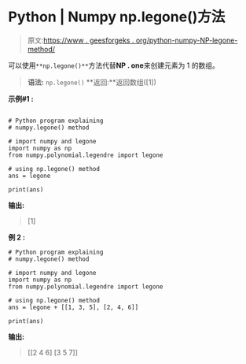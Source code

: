 # Python | Numpy np.legone()方法

> 原文:[https://www . geesforgeks . org/python-numpy-NP-legone-method/](https://www.geeksforgeeks.org/python-numpy-np-legone-method/)

可以使用`**np.legone()**`方法代替**NP . one**来创建元素为 1 的数组。

> **语法:** `np.legone()`
> **返回:**返回数组([1])

**示例#1 :**

```

# Python program explaining
# numpy.legone() method 

# import numpy and legone
import numpy as np
from numpy.polynomial.legendre import legone

# using np.legone() method
ans = legone

print(ans)
```

**输出:**

> [1]

**例 2 :**

```
# Python program explaining
# numpy.legone() method 

# import numpy and legone
import numpy as np
from numpy.polynomial.legendre import legone

# using np.legone() method
ans = legone + [[1, 3, 5], [2, 4, 6]]

print(ans)
```

**输出:**

> [[2 4 6]
> [3 5 7]]